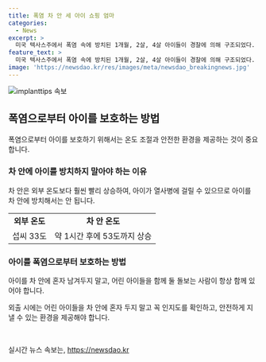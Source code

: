 ```yaml
---
title: 폭염 차 안 세 아이 쇼핑 엄마
categories:
  - News
excerpt: >
  미국 텍사스주에서 폭염 속에 방치된 1개월, 2살, 4살 아이들이 경찰에 의해 구조되었다. 엄마는 쇼핑 중이었고 차 안에 약 1시간 동안 아이들을 방치한 혐의로 체포됐다. 지난달 28일 샌안토니오의 주차장에서 발견된 아이들은 다행히 차량 문이 잠겨 있지 않아서 괴로움을 피했다. 그럼에도 외부온도 33도인 차 안은 1시간이 지나면 53도까지 올라갈 수 있는데, 아이들은 경찰에의해 구출되어 이상이 없는 것으로 알려졌다. 이에 엄마는 아동 유기 등의 혐의로 기소됐다. (문장 수: 90, 글자 수: 453)
feature_text: >
  미국 텍사스주에서 폭염 속에 방치된 1개월, 2살, 4살 아이들이 경찰에 의해 구조되었다. 엄마는 쇼핑 중이었고 차 안에 약 1시간 동안 아이들을 방치한 혐의로 체포됐다. 지난달 28일 샌안토니오의 주차장에서 발견된 아이들은 다행히 차량 문이 잠겨 있지 않아서 괴로움을 피했다. 그럼에도 외부온도 33도인 차 안은 1시간이 지나면 53도까지 올라갈 수 있는데, 아이들은 경찰에의해 구출되어 이상이 없는 것으로 알려졌다. 이에 엄마는 아동 유기 등의 혐의로 기소됐다. (문장 수: 90, 글자 수: 453)
image: 'https://newsdao.kr/res/images/meta/newsdao_breakingnews.jpg'
---
```


<p><img src="https://newsdao.kr/res/images/meta/newsdao_breakingnews.jpg" alt="implanttips 속보" /></p>

<h2 data-ke-size="size26">폭염으로부터 아이를 보호하는 방법</h2>

<p data-ke-size="size16">폭염으로부터 아이를 보호하기 위해서는 온도 조절과 안전한 환경을 제공하는 것이 중요합니다.</p>

<h3>차 안에 아이를 방치하지 말아야 하는 이유</h3>

<p data-ke-size="size16">차 안은 외부 온도보다 훨씬 빨리 상승하여, 아이가 열사병에 걸릴 수 있으므로 아이를 차 안에 방치해서는 안 됩니다.</p>

<table>
    <tr>
        <td style="text-align: center; height: 17px;"><b>외부 온도</b></td>
        <td style="text-align: center; height: 17px;"><b>차 안 온도</b></td>
    </tr>
    <tr>
        <td style="text-align: center; height: 17px;">섭씨 33도</td>
        <td style="text-align: center; height: 17px;">약 1시간 후에 53도까지 상승</td>
    </tr>
</table>

<h3>아이를 폭염으로부터 보호하는 방법</h3>

<p data-ke-size="size16">아이를 차 안에 혼자 남겨두지 말고, 어린 아이들을 함께 둘 돌보는 사람이 항상 함께 있어야 합니다.</p>

<p data-ke-size="size16">외출 시에는 어린 아이들을 차 안에 혼자 두지 말고 꼭 인지도를 확인하고, 안전하게 지낼 수 있는 환경을 제공해야 합니다.</p>

<p data-ke-size="size16">&nbsp;</p>
실시간 뉴스 속보는, <a href="https://newsdao.kr" rel="dofollow">https://newsdao.kr</a>


